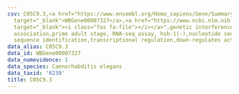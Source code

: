 ```yaml
---
csv: C05C9.3,<a href="https://www.ensembl.org/Homo_sapiens/Gene/Summary?db=core;g=WBGene00007327"
  target="_blank">WBGene00007327</a>,<a href="https://www.ncbi.nlm.nih.gov/pubmed/30894454"
  target="_blank"><i class="fas fa-file"></i></a>",genetic interference,functional
  association,prime adult stage, RNA-seq assay, hsb-1(-),nucleotide sequence identification,nucleotide
  sequence identification,transcriptional regulation,down-regulates activity
data_alias: C05C9.3
data_id: WBGene00007327
data_numevidence: 1
data_species: Caenorhabditis elegans
data_taxid: '6239'
title: C05C9.3
---
```

